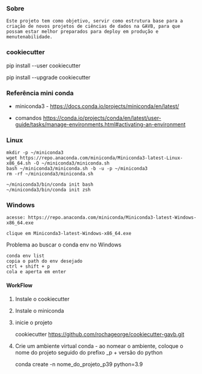 
### Sobre

    Este projeto tem como objetivo, servir como estrutura base para a criação de novos projetos de ciências de dados na GAVB, para que possam estar melhor preparados para deploy em produção e menutenabilidade.


### cookiecutter

pip install --user cookiecutter

pip install --upgrade cookiecutter




### Referência mini conda

- miniconda3 - https://docs.conda.io/projects/miniconda/en/latest/
    
- comandos https://conda.io/projects/conda/en/latest/user-guide/tasks/manage-environments.html#activating-an-environment

### Linux 

    mkdir -p ~/miniconda3
    wget https://repo.anaconda.com/miniconda/Miniconda3-latest-Linux-x86_64.sh -O ~/miniconda3/miniconda.sh
    bash ~/miniconda3/miniconda.sh -b -u -p ~/miniconda3
    rm -rf ~/miniconda3/miniconda.sh

    ~/miniconda3/bin/conda init bash
    ~/miniconda3/bin/conda init zsh


### Windows

    acesse: https://repo.anaconda.com/miniconda/Miniconda3-latest-Windows-x86_64.exe
    
    clique em Miniconda3-latest-Windows-x86_64.exe
    


Problema ao buscar o conda env no Windows

    conda env list
    copia o path do env desejado
    ctrl + shift + p
    cola e aperta em enter




#### WorkFlow

1. Instale o cookiecutter
2. Instale o miniconda
3. inicie o projeto
    
    cookiecutter https://github.com/rochageorge/cookiecutter-gavb.git

4. Crie um ambiente virtual conda - ao nomear o ambiente, coloque o nome do projeto seguido do prefixo _p + versão do python

    conda create -n nome_do_projeto_p39 python=3.9

    

